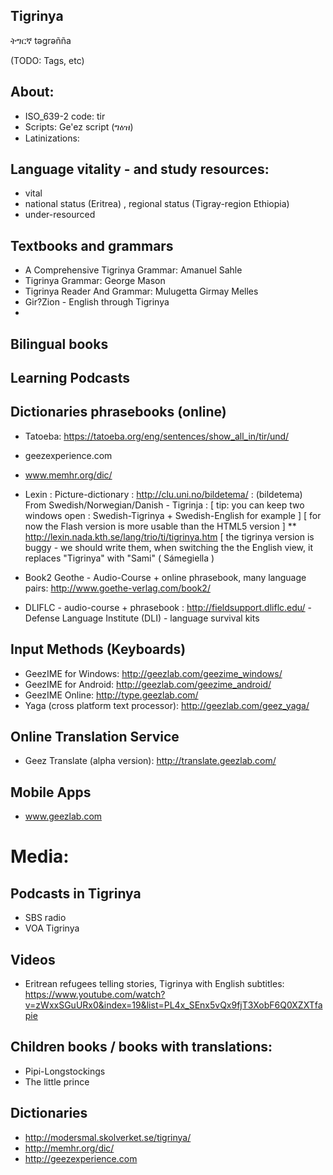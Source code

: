 ## Tigrinya 

ትግርኛ təgrəñña

(TODO: Tags, etc)
## About:
* ISO_639-2 code: tir 
* Scripts: Ge'ez script (ግዕዝ) 
* Latinizations: 

## Language vitality - and study resources:

 * vital
 * national status (Eritrea) , regional status (Tigray-region Ethiopia)
 * under-resourced

## Textbooks and grammars

 * A Comprehensive Tigrinya Grammar: Amanuel Sahle
 * Tigrinya Grammar: George Mason 
 * Tigrinya Reader And Grammar: Mulugetta Girmay Melles
 * Gir?Zion - English through Tigrinya
 *
 
## Bilingual books

## Learning Podcasts

## Dictionaries phrasebooks (online)

 * Tatoeba: https://tatoeba.org/eng/sentences/show_all_in/tir/und/ 
 * geezexperience.com
 * www.memhr.org/dic/
 * Lexin : Picture-dictionary : http://clu.uni.no/bildetema/ :
   (bildetema) From Swedish/Norwegian/Danish - Tigrinja :
   [ tip: you can keep two windows open : Swedish-Tigrinya + Swedish-English for example ] 
   [ for now the Flash version is more usable than the HTML5 version ] 
   ** http://lexin.nada.kth.se/lang/trio/ti/tigrinya.htm  [ the tigrinya version is buggy - we should write them, when switching the the English view, it replaces "Tigrinya" with "Sami" ( Sámegiella  )  
   
  * Book2 Geothe - Audio-Course + online phrasebook, many language pairs:  http://www.goethe-verlag.com/book2/ 
  * DLIFLC - audio-course + phrasebook : http://fieldsupport.dliflc.edu/ - Defense Language Institute (DLI) - language survival kits


## Input Methods (Keyboards)

 * GeezIME for Windows: http://geezlab.com/geezime_windows/
 * GeezIME for Android: http://geezlab.com/geezime_android/
 * GeezIME Online: http://type.geezlab.com/
 * Yaga (cross platform text processor): http://geezlab.com/geez_yaga/

 
## Online Translation Service

 * Geez Translate (alpha version): http://translate.geezlab.com/


## Mobile Apps
 * www.geezlab.com


# Media: 

## Podcasts in Tigrinya

* SBS radio
* VOA Tigrinya 

## Videos

 * Eritrean refugees telling stories, Tigrinya with English subtitles: https://www.youtube.com/watch?v=zWxxSGuURx0&index=19&list=PL4x_SEnx5vQx9fjT3XobF6Q0XZXTfapie
 
## Children books / books with translations:

 * Pipi-Longstockings
 * The little prince
 
## Dictionaries
 * http://modersmal.skolverket.se/tigrinya/
 * http://memhr.org/dic/
 * http://geezexperience.com

